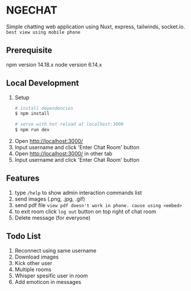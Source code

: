 # NGECHAT
Simple chatting web application using Nuxt, express, tailwinds, socket.io.
`best view using mobile phone`

## Prerequisite
npm version 14.18.x
node version 6.14.x

## Local Development
1. Setup
    ```bash
    # install dependencies
    $ npm install

    # serve with hot reload at localhost:3000
    $ npm run dev
    ```
2. Open [http://localhost:3000/](http://localhost:3000/)
3. Input username and click 'Enter Chat Room' button
4. Open [http://localhost:3000/](http://localhost:3000/) in other tab
5. Input username and click 'Enter Chat Room' button

## Features
1. type `/help` to show admin interaction commands list
2. send images (.png, .jpg, .gif)
3. send pdf file `view pdf doesn't work in phone. cause using <embed>`
4. to exit room click `log out` button on top right of chat room
5. Delete message (for everyone)

## Todo List
1. Reconnect using same username
2. Download images
3. Kick other user
4. Multiple rooms
5. Whisper spesific user in room
6. Add emoticon in messages
